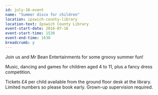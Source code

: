```yaml
---
id: july-16-event
name: "Summer disco for children"
location: ipswich-county-library
location-text: Ipswich County Library
event-start-date: 2016-07-16
event-start-time: 1530
event-end-time: 1630
breadcrumb: y
---
```

Join us and Mr Bean Entertainments for some groovy summer fun!

Music, dancing and games for children aged 4 to 11, plus a fancy dress competition.

Tickets £4 per child available from the ground floor desk at the library. Limited numbers so please book early. Grown-up supervision required.
